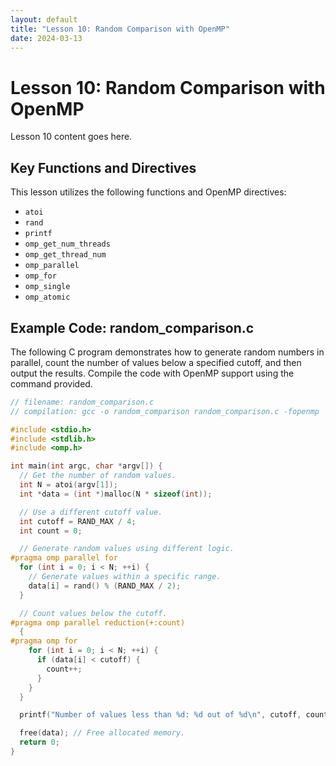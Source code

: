 ```yaml
---
layout: default
title: "Lesson 10: Random Comparison with OpenMP"
date: 2024-03-13
---
```


# Lesson 10: Random Comparison with OpenMP

Lesson 10 content goes here.

## Key Functions and Directives

This lesson utilizes the following functions and OpenMP directives:

- `atoi`
- `rand`
- `printf`
- `omp_get_num_threads`
- `omp_get_thread_num`
- `omp_parallel`
- `omp_for`
- `omp_single`
- `omp_atomic`

## Example Code: random_comparison.c

The following C program demonstrates how to generate random numbers in parallel, count the number of values below a specified cutoff, and then output the results. Compile the code with OpenMP support using the command provided.

```c
// filename: random_comparison.c
// compilation: gcc -o random_comparison random_comparison.c -fopenmp

#include <stdio.h>
#include <stdlib.h>
#include <omp.h>

int main(int argc, char *argv[]) {
  // Get the number of random values.
  int N = atoi(argv[1]);
  int *data = (int *)malloc(N * sizeof(int));

  // Use a different cutoff value.
  int cutoff = RAND_MAX / 4;
  int count = 0;

  // Generate random values using different logic.
#pragma omp parallel for
  for (int i = 0; i < N; ++i) {
    // Generate values within a specific range.
    data[i] = rand() % (RAND_MAX / 2); 
  }

  // Count values below the cutoff.
#pragma omp parallel reduction(+:count)
  {
#pragma omp for
    for (int i = 0; i < N; ++i) {
      if (data[i] < cutoff) {
        count++;
      }
    }
  }

  printf("Number of values less than %d: %d out of %d\n", cutoff, count, N);

  free(data); // Free allocated memory.
  return 0;
}
